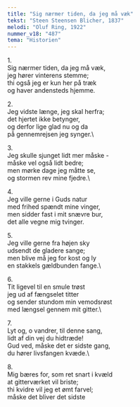 ```yaml
---
title: "Sig nærmer tiden, da jeg må væk"
tekst: "Steen Steensen Blicher, 1837"
melodi: "Oluf Ring, 1922"
nummer_v18: "487"
tema: "Historien"
---
```


1\.\
Sig nærmer tiden, da jeg må væk,\
jeg hører vinterens stemme;\
thi også jeg er kun her på træk\
og haver andensteds hjemme.

2\.\
Jeg vidste længe, jeg skal herfra;\
det hjertet ikke betynger,\
og derfor lige glad nu og da\
på gennemrejsen jeg synger.\

3\.\
Jeg skulle sjunget lidt mer måske -\
­måske vel også lidt bedre;\
men mørke dage jeg måtte se,\
og stormen rev mine fjedre.\

4\.\
Jeg ville gerne i Guds natur\
med frihed spændt mine vinger,\
men sidder fast i mit snævre bur,\
det alle vegne mig tvinger.

5\.\
Jeg ville gerne fra højen sky\
udsendt de gladere sange;\
men blive må jeg for kost og ly\
en stakkels gældbunden fange.\

6\.\
Tit ligevel til en smule trøst\
jeg ud af fængselet titter\
og sender stundom min vemodsrøst\
med længsel gennem mit gitter.\

7\.\
Lyt og, o vandrer, til denne sang,\
lidt af din vej du hidtræde!\
Gud ved, måske det er sidste gang,\
du hører livsfangen kvæde.\

8\.\
Mig bæres for, som ret snart i kvæld\
at gitterværket vil briste;\
thi kvidre vil jeg et ømt farvel;\
måske det bliver det sidste